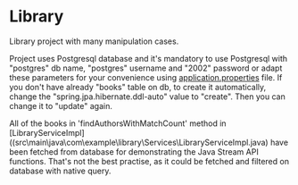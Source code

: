 # Library
Library project with many manipulation cases.


Project uses Postgresql database and it's mandatory to use Postgresql with "postgres" db name, "postgres" username and "2002" password or adapt these parameters 
for your convenience using [application.properties](src\main\resources\application.properties) file. If you don't have already "books" table on db, to create it automatically, change the "spring.jpa.hibernate.ddl-auto" value to "create". Then you can change it to "update" again. 


All of the books in 'findAuthorsWithMatchCount' method in [LibraryServiceImpl]((src\main\java\com\example\library\Services\LibraryServiceImpl.java) have been fetched from database for demonstrating the Java Stream API functions. 
That's not the best practise, as it could be fetched and filtered on database with native query.

